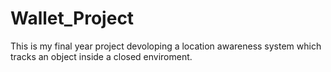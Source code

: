 # Wallet_Project
 
This is my final year project devoloping a location awareness system which tracks an object inside a closed enviroment.
